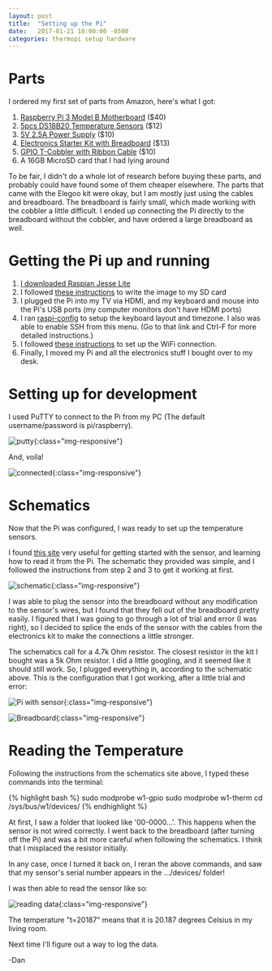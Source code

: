 ```yaml
---
layout: post
title:  "Setting up the Pi"
date:   2017-01-21 18:00:00 -0500
categories: thermopi setup hardware
---
```


# Parts

I ordered my first set of parts from Amazon, here's what I got:

1. [Raspberry Pi 3 Model B Motherboard](https://www.amazon.com/gp/product/B01CD5VC92) ($40)
1. [5pcs DS18B20 Temperature Sensors](https://www.amazon.com/gp/product/B01JKVRVNI) ($12)
1. [5V 2.5A Power Supply](https://www.amazon.com/gp/product/B00MARDJZ4) ($10)
1. [Electronics Starter Kit with Breadboard](https://www.amazon.com/gp/product/B01ERP6WL4) ($13)
1. [GPIO T-Cobbler with Ribbon Cable](https://www.amazon.com/gp/product/B01CNKXM54) ($10)
1. A 16GB MicroSD card that I had lying around

To be fair, I didn't do a whole lot of research before buying these parts, and probably could have found some of them cheaper elsewhere. The parts that came with the Elegoo kit were okay, but I am mostly just using the cables and breadboard. The breadboard is fairly small, which made working with the cobbler a little difficult. I ended up connecting the Pi directly to the breadboard without the cobbler, and have ordered a large breadboard as well.

# Getting the Pi up and running

1. [I downloaded Raspian Jesse Lite](https://www.raspberrypi.org/downloads/raspbian/)
1. I followed [these instructions](https://www.raspberrypi.org/documentation/installation/installing-images/windows.md) to write the image to my SD card
1. I plugged the Pi into my TV via HDMI, and my keyboard and mouse into the Pi's USB ports (my computer monitors don't have HDMI ports)
1. I ran [raspi-config](https://www.raspberrypi.org/documentation/configuration/raspi-config.md) to setup the keyboard layout and timezone. I also was able to enable SSH from this menu. (Go to that link and Ctrl-F for more detailed instructions.)
1. I followed [these instructions](https://thepihut.com/blogs/raspberry-pi-tutorials/83502916-how-to-setup-wifi-on-raspbian-jessie-lite) to set up the WiFi connection.
1. Finally, I moved my Pi and all the electronics stuff I bought over to my desk.

# Setting up for development

I used PuTTY to connect to the Pi from my PC (The default username/password is pi/raspberry).

![putty]({{site.url}}/assets/2017-01-21-setting-up-the-pi/putty.png){:class="img-responsive"}

And, voila!

![connected]({{site.url}}/assets/2017-01-21-setting-up-the-pi/connected.png){:class="img-responsive"}

# Schematics

Now that the Pi was configured, I was ready to set up the temperature sensors.

I found [this site](http://www.cl.cam.ac.uk/projects/raspberrypi/tutorials/temperature/#step-two) very useful for getting started with the sensor, and learning how to read it from the Pi. The schematic they provided was simple, and I followed the instructions from step 2 and 3 to get it working at first.

![schematic]({{site.url}}/assets/2017-01-21-setting-up-the-pi/schematic.png){:class="img-responsive"}

I was able to plug the sensor into the breadboard without any modification to the sensor's wires, but I found that they fell out of the breadboard pretty easily. I figured that I was going to go through a lot of trial and error (I was right), so I decided to splice the ends of the sensor with the cables from the electronics kit to make the connections a little stronger.

The schematics call for a 4.7k Ohm resistor. The closest resistor in the kit I bought was a 5k Ohm resistor. I did a little googling, and it seemed like it should still work. So, I plugged everything in, according to the schematic above. This is the configuration that I got working, after a little trial and error:

![Pi with sensor]({{site.url}}/assets/2017-01-21-setting-up-the-pi/pi-with-sensor.jpg){:class="img-responsive"}

![Breadboard]({{site.url}}/assets/2017-01-21-setting-up-the-pi/breadboard.jpg){:class="img-responsive"}

# Reading the Temperature

Following the instructions from the schematics site above, I typed these commands into the terminal:

{% highlight bash %}
sudo modprobe w1-gpio
sudo modprobe w1-therm
cd /sys/bus/w1/devices/
{% endhighlight %}

At first, I saw a folder that looked like '00-0000...'. This happens when the sensor is not wired correctly. I went back to the breadboard (after turning off the Pi) and was a bit more careful when following the schematics. I think that I misplaced the resistor initially.

In any case, once I turned it back on, I reran the above commands, and saw that my sensor's serial number appears in the .../devices/ folder!

I was then able to read the sensor like so:

![reading data]({{site.url}}/assets/2017-01-21-setting-up-the-pi/reading_sensor_data.png){:class="img-responsive"}

The temperature "t=20187" means that it is 20.187 degrees Celsius in my living room.

Next time I'll figure out a way to log the data.

-Dan
